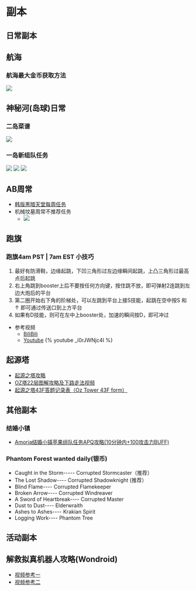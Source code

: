 # 副本

## 日常副本

## 航海

### 航海最大金币获取方法
![](../../images/cpqmax.png)

## 神秘河(岛球)日常

### 二岛菜谱
![](../../images/2dao.jpg)
### 一岛新组队任务
![](../../images/1dao1.png)
![](../../images/1dao2.png)
![](../../images/1dao3.png)

## AB周常

* [韩版黑暗天堂每周任务](https://home.gamer.com.tw/creationDetail.php?sn=4332873)
* 机械坟墓周常不推荐任务
    * ![](../../images/垃圾场不推荐.jpg)

## 跑旗

### 跑旗4am PST | 7am EST 小技巧
1. 最好有防滑鞋，边缘起跳，下凹三角形过左边缘瞬间起跳，上凸三角形过最高点后起跳
2. 右上角跳到booster上后不要按任何方向键，按住跳不放，即可弹射2连跳到左边大炮后的平台
3. 第二圈开始右下角的阶梯处，可以左跳到平台上接S技能，起跳在空中按S 和 ↑ 即可通过传送口到上方平台
4. 如果有D技能，则可在左中上booster处，加速的瞬间按D，即可冲过
* 参考视频
   * [BiliBili](https://www.bilibili.com/video/av52681850/)
   * [Youtube](https://youtu.be/_i0rJWNjc4I)
{% youtube \_i0rJWNjc4I %}

## 起源塔

* [起源之塔攻略](https://dexless.com/guides/tower-of-oz-comprehensive-guide.145/)
* [OZ塔22层图解攻略及下路走法视频](https://forum.gamer.com.tw/C.php?bsn=7650&snA=918980)
* [起源之塔43F答题记录表（Oz Tower 43F form）](https://xnum.github.io/MStoweroz/43.html)

## 其他副本

### 结婚小镇
* [Amoria结婚小镇苹果组队任务APQ攻略(10分钟内+100攻击力BUFF)](../../files/applepg.pdf)

### Phantom Forest wanted daily(银币)
* Caught in the Storm----- Corrupted Stormcaster（推荐）
* The Lost Shadow---- Corrupted Shadowknight (推荐）
* Blind Flame---- Corrupted Flamekeeper
* Broken Arrow---- Corrupted Windreaver
* A Sword of Heartbreak---- Corrupted Master
* Dust to Dust---- Elderwraith
* Ashes to Ashes---- Krakian Spirit
* Logging Work---- Phantom Tree

## 活动副本

## 解救拟真机器人攻略(Wondroid)
* [视频参考一](https://b23.tv/av17364878/p1)
* [视频参考二](https://b23.tv/av10533849/p1)
